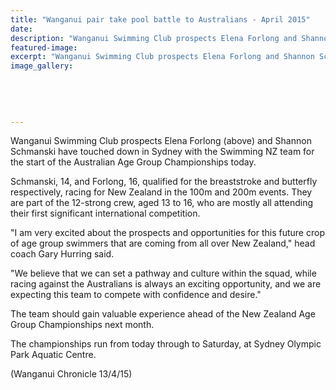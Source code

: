 ```yaml
---
title: "Wanganui pair take pool battle to Australians - April 2015"
date: 
description: "Wanganui Swimming Club prospects Elena Forlong and Shannon Schmanski in Sydney with the Swimming NZ team for the start of the Australian Age Group Champs..."
featured-image: 
excerpt: "Wanganui Swimming Club prospects Elena Forlong and Shannon Schmanski in Sydney with the Swimming NZ team for the start of the Australian Age Group Champs..."
image_gallery:
	
	
	
	
	
---
```


<p>Wanganui Swimming Club prospects Elena Forlong (above<span>)</span>&nbsp;and <span>Shannon Schmanski&nbsp;</span>have touched down in Sydney with the Swimming NZ team for the start of the Australian Age Group Championships today.</p>
<p>Schmanski, 14, and Forlong, 16, qualified for the breaststroke and butterfly respectively, racing for New Zealand in the 100m and 200m events. They are part of the 12-strong crew, aged 13 to 16, who are mostly all attending their first significant international competition.</p>
<p>"I am very excited about the prospects and opportunities for this future crop of age group swimmers that are coming from all over New Zealand," head coach Gary Hurring said.</p>
<p>"We believe that we can set a pathway and culture within the squad, while racing against the Australians is always an exciting opportunity, and we are expecting this team to compete with confidence and desire."</p>
<p>The team should gain valuable experience ahead of the New Zealand Age Group Championships next month.</p>
<p>The championships run from today through to Saturday, at Sydney Olympic Park Aquatic Centre.</p>
<p>(Wanganui Chronicle 13/4/15)</p>

